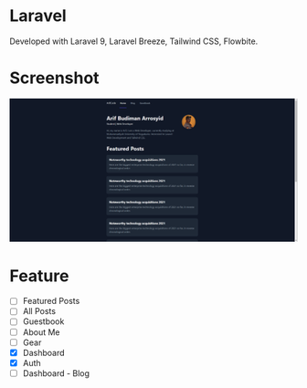 # Laravel
Developed with Laravel 9, Laravel Breeze, Tailwind CSS, Flowbite.

# Screenshot
![Screeshot 1](screenshot/1.png)

# Feature
- [ ] Featured Posts
- [ ] All Posts
- [ ] Guestbook
- [ ] About Me
- [ ] Gear
- [x] Dashboard
- [x] Auth
- [ ] Dashboard - Blog
